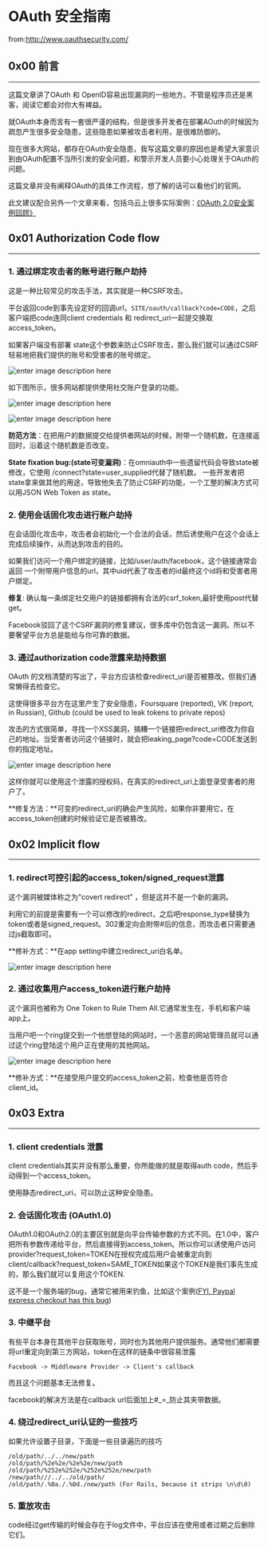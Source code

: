 # OAuth 安全指南

from:http://www.oauthsecurity.com/

0x00 前言
-------

* * *

这篇文章讲了OAuth 和 OpenID容易出现漏洞的一些地方。不管是程序员还是黑客，阅读它都会对你大有裨益。

就OAuth本身而言有一套很严谨的结构，但是很多开发者在部署AOuth的时候因为疏忽产生很多安全隐患，这些隐患如果被攻击者利用，是很难防御的。

现在很多大网站，都存在OAuth安全隐患，我写这篇文章的原因也是希望大家意识到由OAuth配置不当所引发的安全问题，和警示开发人员要小心处理关于OAuth的问题。

这篇文章并没有阐释OAuth的具体工作流程，想了解的话可以看他们的官网。

此文建议配合另外一个文章来看，包括乌云上很多实际案例：[《OAuth 2.0安全案例回顾》](http://drops.wooyun.org/papers/598)

0x01 Authorization Code flow
----------------------------

* * *

### 1. 通过绑定攻击者的账号进行账户劫持

这是一种比较常见的攻击手法，其实就是一种CSRF攻击。

平台返回code到事先设定好的回调url，`SITE/oauth/callback?code=CODE`，之后客户端把code连同client credentials 和 redirect_uri一起提交换取access_token。

如果客户端没有部署 state这个参数来防止CSRF攻击，那么我们就可以通过CSRF轻易地把我们提供的账号和受害者的账号绑定。

![enter image description here](http://drops.javaweb.org/uploads/images/b571006b904eeceffe8a39ca09eb4054ba9c87c7.jpg)

如下图所示，很多网站都提供使用社交账户登录的功能。

![enter image description here](http://drops.javaweb.org/uploads/images/e8d88424d8e160d8e9813865ec8e0e477ccdc274.jpg)

![enter image description here](http://drops.javaweb.org/uploads/images/be957c1fbf8175b068a25f845035ac5455a2ba9c.jpg)

**防范方法**：在把用户的数据提交给提供者网站的时候，附带一个随机数，在连接返回时，沿着这个随机数是否改变。

**State fixation bug:(state可变漏洞)**：在omniauth中一些遗留代码会导致state被修改，它使用 /connect?state=user_supplied代替了随机数。 一些开发者把state拿来做其他的用途，导致他失去了防止CSRF的功能，一个工整的解决方式可以用JSON Web Token as state。

### 2. 使用会话固化攻击进行账户劫持

在会话固化攻击中，攻击者会初始化一个合法的会话，然后诱使用户在这个会话上完成后续操作，从而达到攻击的目的。

如果我们访问一个用户绑定的链接，比如/user/auth/facebook，这个链接通常会返回 一个附带用户信息的url，其中uid代表了攻击者的id最终这个id将和受害者用户绑定。

**修复**: 确认每一条绑定社交用户的链接都拥有合法的csrf_token,最好使用post代替get。

Facebook驳回了这个CSRF漏洞的修复建议，很多库中仍包含这一漏洞。所以不要奢望平台方总是能给与你可靠的数据。

### 3. 通过authorization code泄露来劫持数据

OAuth 的文档清楚的写出了，平台方应该检查redirect_uri是否被篡改。但我们通常懒得去检查它。

这使得很多平台方在这里产生了安全隐患，Foursquare (reported), VK (report, in Russian), Github (could be used to leak tokens to private repos)

攻击的方式很简单，寻找一个XSS漏洞，搞糟一个链接把redirect_uri修改为你自己的地址。当受害者访问这个链接时，就会把leaking_page?code=CODE发送到你的指定地址。

![enter image description here](http://drops.javaweb.org/uploads/images/db26795179c39681cfcd8cde74aaa02503b49998.jpg)

这样你就可以使用这个泄露的授权码，在真实的redirect_uri上面登录受害者的用户了。

**修复方法：**可变的redirect_uri的确会产生风险，如果你非要用它，在access_token创建的时候验证它是否被篡改。

0x02 Implicit flow
------------------

* * *

### 1. redirect可控引起的access_token/signed_request泄露

这个漏洞被媒体称之为"covert redirect" ，但是这并不是一个新的漏洞。

利用它的前提是需要有一个可以修改的redirect，之后吧response_type替换为token或者是signed_request。302重定向会附带#后的信息，而攻击者只需要通过js截取即可。

**修补方式：**在app setting中建立redirect_uri白名单。

![enter image description here](http://drops.javaweb.org/uploads/images/ca7904196dfc010d2e5f6c04bd8dd0fa1994d195.jpg)

### 2. 通过收集用户access_token进行账户劫持

这个漏洞也被称为 One Token to Rule Them All.它通常发生在，手机和客户端app上。

当用户吧一个ring提交到一个他想登陆的网站时，一个恶意的网站管理员就可以通过这个ring登陆这个用户正在使用的其他网站。

![enter image description here](http://drops.javaweb.org/uploads/images/684a11d06a8b3213eefbd2a041f2a3263a6da6b7.jpg)

**修补方式：**在接受用户提交的access_token之前，检查他是否符合client_id。

0x03 Extra
----------

* * *

### 1. client credentials 泄露

client credentials其实并没有那么重要，你所能做的就是取得auth code，然后手动得到一个access_token。

使用静态redirect_uri，可以防止这种安全隐患。

### 2. 会话固化攻击 (OAuth1.0)

OAuth1.0和OAuth2.0的主要区别就是向平台传输参数的方式不同。在1.0中，客户把所有参数传递给平台，然后直接得到access_token。所以你可以诱使用户访问provider?request_token=TOKEN在授权完成后用户会被重定向到client/callback?request_token=SAME_TOKEN如果这个TOKEN是我们事先生成的，那么我们就可以复用这个TOKEN.

这不是一个服务端的bug，通常它被用来钓鱼，比如这个案例([FYI, Paypal express checkout has this bug](http://homakov.blogspot.com/2014/01/token-fixation-in-paypal.html))

### 3. 中继平台

有些平台本身在其他平台获取账号，同时也为其他用户提供服务。通常他们都需要将url重定向到第三方网站，token在这样的链条中很容易泄露

```
Facebook -> Middleware Provider -> Client's callback

```

而且这个问题基本无法修复。

facebook的解决方法是在callback url后面加上#_=_防止其夹带数据。

### 4. 绕过redirect_uri认证的一些技巧

如果允许设置子目录，下面是一些目录遍历的技巧

```
/old/path/../../new/path
/old/path/%2e%2e/%2e%2e/new/path
/old/path/%252e%252e/%252e%252e/new/path
/new/path///../../old/path/
/old/path/.%0a./.%0d./new/path (For Rails, because it strips \n\d\0)

```

### 5. 重放攻击

code经过get传输的时候会存在于log文件中，平台应该在使用或者过期之后删除它们。